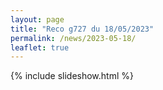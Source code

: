 ```yaml
---
layout: page
title: "Reco g727 du 18/05/2023"
permalink: /news/2023-05-18/
leaflet: true
---
```

{% include slideshow.html %}